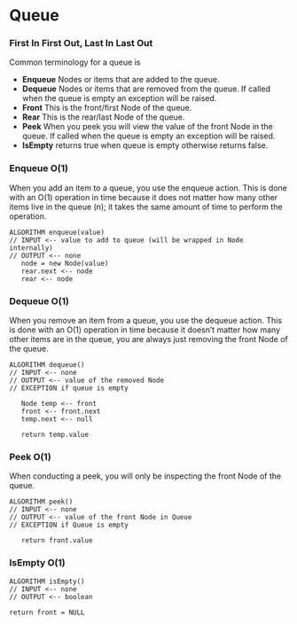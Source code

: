 # Queue
### First In First Out, Last In Last Out

Common terminology for a queue is

- **Enqueue** Nodes or items that are added to the queue.
- **Dequeue** Nodes or items that are removed from the queue. If called when the queue is empty an exception will be raised.
- **Front** This is the front/first Node of the queue.
- **Rear** This is the rear/last Node of the queue.
- **Peek** When you peek you will view the value of the front Node in the queue. If called when the queue is empty an exception will be raised.
- **IsEmpty** returns true when queue is empty otherwise returns false.

### Enqueue O(1)
When you add an item to a queue, you use the enqueue action. This is done with an O(1) operation in time because it does not matter how many other items live in the queue (n); it takes the same amount of time to perform the operation.

```
ALGORITHM enqueue(value)
// INPUT <-- value to add to queue (will be wrapped in Node internally)
// OUTPUT <-- none
   node = new Node(value)
   rear.next <-- node
   rear <-- node
```

### Dequeue O(1)
When you remove an item from a queue, you use the dequeue action. This is done with an O(1) operation in time because it doesn’t matter how many other items are in the queue, you are always just removing the front Node of the queue.

```
ALGORITHM dequeue()
// INPUT <-- none
// OUTPUT <-- value of the removed Node
// EXCEPTION if queue is empty

   Node temp <-- front
   front <-- front.next
   temp.next <-- null

   return temp.value
```

### Peek O(1)
When conducting a peek, you will only be inspecting the front Node of the queue.

```
ALGORITHM peek()
// INPUT <-- none
// OUTPUT <-- value of the front Node in Queue
// EXCEPTION if Queue is empty

   return front.value
```

### IsEmpty O(1)

```
ALGORITHM isEmpty()
// INPUT <-- none
// OUTPUT <-- boolean

return front = NULL
```
